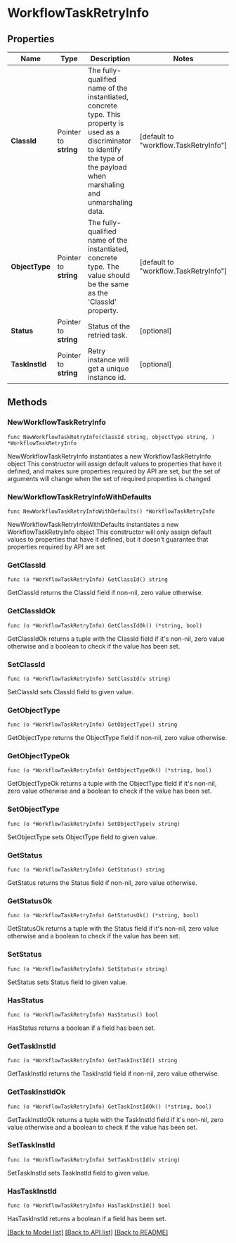 # WorkflowTaskRetryInfo

## Properties

Name | Type | Description | Notes
------------ | ------------- | ------------- | -------------
**ClassId** | Pointer to **string** | The fully-qualified name of the instantiated, concrete type. This property is used as a discriminator to identify the type of the payload when marshaling and unmarshaling data. | [default to "workflow.TaskRetryInfo"]
**ObjectType** | Pointer to **string** | The fully-qualified name of the instantiated, concrete type. The value should be the same as the &#39;ClassId&#39; property. | [default to "workflow.TaskRetryInfo"]
**Status** | Pointer to **string** | Status of the retried task. | [optional] 
**TaskInstId** | Pointer to **string** | Retry instance will get a unique instance id. | [optional] 

## Methods

### NewWorkflowTaskRetryInfo

`func NewWorkflowTaskRetryInfo(classId string, objectType string, ) *WorkflowTaskRetryInfo`

NewWorkflowTaskRetryInfo instantiates a new WorkflowTaskRetryInfo object
This constructor will assign default values to properties that have it defined,
and makes sure properties required by API are set, but the set of arguments
will change when the set of required properties is changed

### NewWorkflowTaskRetryInfoWithDefaults

`func NewWorkflowTaskRetryInfoWithDefaults() *WorkflowTaskRetryInfo`

NewWorkflowTaskRetryInfoWithDefaults instantiates a new WorkflowTaskRetryInfo object
This constructor will only assign default values to properties that have it defined,
but it doesn't guarantee that properties required by API are set

### GetClassId

`func (o *WorkflowTaskRetryInfo) GetClassId() string`

GetClassId returns the ClassId field if non-nil, zero value otherwise.

### GetClassIdOk

`func (o *WorkflowTaskRetryInfo) GetClassIdOk() (*string, bool)`

GetClassIdOk returns a tuple with the ClassId field if it's non-nil, zero value otherwise
and a boolean to check if the value has been set.

### SetClassId

`func (o *WorkflowTaskRetryInfo) SetClassId(v string)`

SetClassId sets ClassId field to given value.


### GetObjectType

`func (o *WorkflowTaskRetryInfo) GetObjectType() string`

GetObjectType returns the ObjectType field if non-nil, zero value otherwise.

### GetObjectTypeOk

`func (o *WorkflowTaskRetryInfo) GetObjectTypeOk() (*string, bool)`

GetObjectTypeOk returns a tuple with the ObjectType field if it's non-nil, zero value otherwise
and a boolean to check if the value has been set.

### SetObjectType

`func (o *WorkflowTaskRetryInfo) SetObjectType(v string)`

SetObjectType sets ObjectType field to given value.


### GetStatus

`func (o *WorkflowTaskRetryInfo) GetStatus() string`

GetStatus returns the Status field if non-nil, zero value otherwise.

### GetStatusOk

`func (o *WorkflowTaskRetryInfo) GetStatusOk() (*string, bool)`

GetStatusOk returns a tuple with the Status field if it's non-nil, zero value otherwise
and a boolean to check if the value has been set.

### SetStatus

`func (o *WorkflowTaskRetryInfo) SetStatus(v string)`

SetStatus sets Status field to given value.

### HasStatus

`func (o *WorkflowTaskRetryInfo) HasStatus() bool`

HasStatus returns a boolean if a field has been set.

### GetTaskInstId

`func (o *WorkflowTaskRetryInfo) GetTaskInstId() string`

GetTaskInstId returns the TaskInstId field if non-nil, zero value otherwise.

### GetTaskInstIdOk

`func (o *WorkflowTaskRetryInfo) GetTaskInstIdOk() (*string, bool)`

GetTaskInstIdOk returns a tuple with the TaskInstId field if it's non-nil, zero value otherwise
and a boolean to check if the value has been set.

### SetTaskInstId

`func (o *WorkflowTaskRetryInfo) SetTaskInstId(v string)`

SetTaskInstId sets TaskInstId field to given value.

### HasTaskInstId

`func (o *WorkflowTaskRetryInfo) HasTaskInstId() bool`

HasTaskInstId returns a boolean if a field has been set.


[[Back to Model list]](../README.md#documentation-for-models) [[Back to API list]](../README.md#documentation-for-api-endpoints) [[Back to README]](../README.md)


